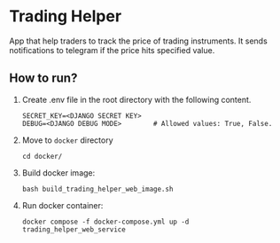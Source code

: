# Trading Helper
App that help traders to track the price of trading instruments. It sends notifications to telegram if the price hits specified value.
## How to run?
1. Create .env file in the root directory with the following content.
   ```
   SECRET_KEY=<DJANGO SECRET KEY>
   DEBUG=<DJANGO DEBUG MODE>        # Allowed values: True, False.
   ```
2. Move to `docker` directory
   ```
   cd docker/
   ```
3. Build docker image:
   ```
   bash build_trading_helper_web_image.sh
   ```
4. Run docker container:  
   ```
   docker compose -f docker-compose.yml up -d trading_helper_web_service
   ```
